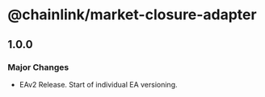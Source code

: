 # @chainlink/market-closure-adapter

## 1.0.0

### Major Changes

- EAv2 Release. Start of individual EA versioning.
